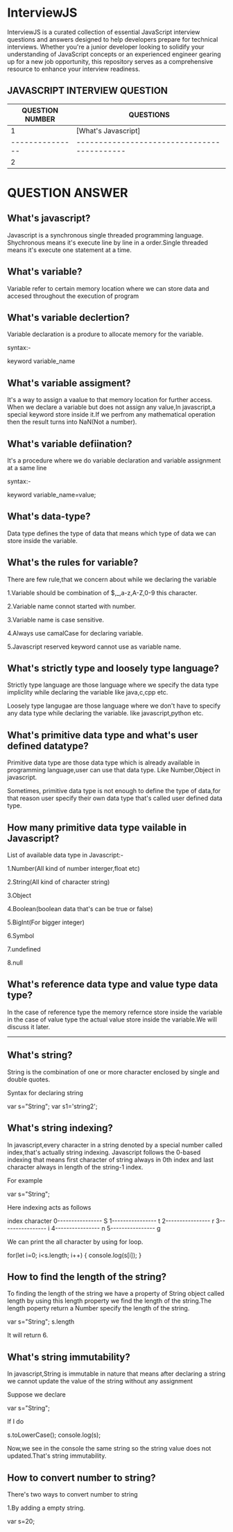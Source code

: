# InterviewJS

InterviewJS is a curated collection of essential JavaScript interview questions and answers designed to help developers prepare for technical interviews. Whether you're a junior developer looking to solidify your understanding of JavaScript concepts or an experienced engineer gearing up for a new job opportunity, this repository serves as a comprehensive resource to enhance your interview readiness.

## JAVASCRIPT INTERVIEW QUESTION

|QUESTION NUMBER|           QUESTIONS                       |
|---------------|-------------------------------------------|
|       1       | [What's Javascript]                       |
|---------------|-------------------------------------------|
|       2       |

# QUESTION ANSWER

## What's javascript?

Javascript is a synchronous single threaded programming language. Shychronous means it's execute line by line in a order.Single threaded means it's execute one statement at a time.

## What's variable?

Variable refer to certain memory location where we can store data and accesed throughout the execution of program

## What's variable declertion?

Variable declaration is a produre to allocate memory for the variable.

syntax:-

keyword variable_name

## What's variable assigment?

It's a way to assign a vaalue to that memory location for further access.
When we declare a variable but does not assign any value,In javascript,a special keyword store inside it.If we perfrom any mathematical operation then the result turns into NaN(Not a number).

## What's variable defiination?

It's a procedure where we do variable declaration and variable assignment at a same line

syntax:-

keyword variable_name=value;

## What's data-type?

Data type defines the type of data that means which type of data we can store inside the variable.

## What's the rules for variable?

There are few rule,that we concern about while we declaring the variable

1.Variable should be combination of $,_,a-z,A-Z,0-9 this character.

2.Variable name connot started with number.

3.Variable name is case sensitive.

4.Always use camalCase for declaring variable.

5.Javascript reserved keyword cannot use as variable name.

## What's strictly type and loosely type language?

Strictly type language are those language where we specify the data type impliclity while declaring the variable like java,c,cpp etc.

Loosely type langugae are those language where we don't have to specify any data type while declaring the variable.  like javascript,python etc.

## What's primitive data type and what's user defined datatype?

Primitive data type are those data type which is already available in programming language,user can use that data type. Like Number,Object in javascript.

Sometimes, primitive data type is not enough to define the type of data,for that reason user specify their own data type that's called user defined data type.

## How many primitive data type vailable in Javascript?

List of available data type in Javascript:-

1.Number(All kind of number interger,float etc)

2.String(All kind of character string)

3.Object

4.Boolean(boolean data that's can be true or false)

5.BigInt(For bigger integer)

6.Symbol

7.undefined

8.null

## What's reference data type and value type data type?

In the case of reference type the memory refernce store inside the variable in the case of value type the actual value store inside the variable.We will discuss it later.

-----------------------------------------------------------------------------------------

## What's string?

String is the combination of one or more character enclosed by single and double quotes.

Syntax for declaring string

var s="String";
var s1='string2';

## What's string indexing?

In javascript,every character in a string denoted by a special number called index,that's actually string indexing. Javascript follows the 0-based indexing that means first character of string always in 0th index and last character always in length of the string-1 index.

For example

var s="String";

Here indexing acts as follows

index           character
0---------------- S
1---------------- t
2---------------- r
3---------------- i
4---------------- n
5---------------- g

We can print the all character by using for loop.

for(let i=0; i<s.length; i++)
{
    console.log(s[i]);
}

##  How to find the length of the string?

To finding the length of the string we have a property of String object called length by using this length property we find the length of the string.The length poperty return a Number specify the length of the string.

var s="String";
s.length 

It will return 6.

## What's string immutability?

In javascript,String is immutable in nature that means after declaring a string we cannot update the value of the string without any assignment

Suppose we declare 

var s="String";

If I do 

s.toLowerCase();
console.log(s);

Now,we see in the console the same string so the string value does not updated.That's string immutability.

## How to convert number to string?

There's two ways to convert number to string

1.By adding a empty string.

var s=20;


